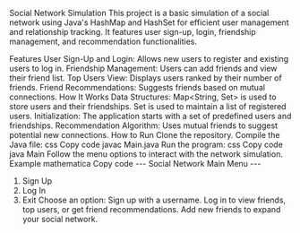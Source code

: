 Social Network Simulation
This project is a basic simulation of a social network using Java's HashMap and HashSet for efficient user management and relationship tracking. It features user sign-up, login, friendship management, and recommendation functionalities.

Features
User Sign-Up and Login: Allows new users to register and existing users to log in.
Friendship Management: Users can add friends and view their friend list.
Top Users View: Displays users ranked by their number of friends.
Friend Recommendations: Suggests friends based on mutual connections.
How It Works
Data Structures:
Map<String, Set<String>> is used to store users and their friendships.
Set<String> is used to maintain a list of registered users.
Initialization: The application starts with a set of predefined users and friendships.
Recommendation Algorithm: Uses mutual friends to suggest potential new connections.
How to Run
Clone the repository.
Compile the Java file:
css
Copy code
javac Main.java
Run the program:
css
Copy code
java Main
Follow the menu options to interact with the network simulation.
Example
mathematica
Copy code
--- Social Network Main Menu ---
1. Sign Up
2. Log In
3. Exit
Choose an option: 
Sign up with a username.
Log in to view friends, top users, or get friend recommendations.
Add new friends to expand your social network.
